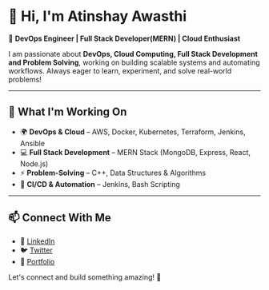# 👋 Hi, I'm Atinshay Awasthi 

🚀 **DevOps Engineer | Full Stack Developer(MERN) | Cloud Enthusiast**  

I am passionate about **DevOps, Cloud Computing, Full Stack Development and Problem Solving**, working on building scalable systems and automating workflows. Always eager to learn, experiment, and solve real-world problems!  

---

## 🔧 **What I'm Working On**  
- 🌍 **DevOps & Cloud** – AWS, Docker, Kubernetes, Terraform, Jenkins, Ansible  
- 💻 **Full Stack Development** – MERN Stack (MongoDB, Express, React, Node.js)  
- ⚡ **Problem-Solving** – C++, Data Structures & Algorithms  
- 🔄 **CI/CD & Automation** – Jenkins, Bash Scripting  

---

## 📫 **Connect With Me**  
- 🔗 [LinkedIn](https://www.linkedin.com/in/your-profile/)  
- 🐦 [Twitter](https://twitter.com/your-profile/)  
- 💼 [Portfolio](https://your-portfolio.com/)  

Let's connect and build something amazing! 🚀  
